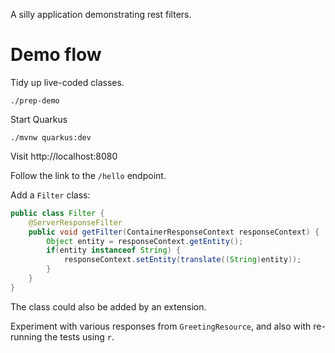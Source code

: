 A silly application demonstrating rest filters. 

# Demo flow 

Tidy up live-coded classes. 

```shell script
./prep-demo
```

Start Quarkus 

```shell script
./mvnw quarkus:dev
```

Visit http://localhost:8080

Follow the link to the `/hello` endpoint.

Add a `Filter` class:

```java
public class Filter {
    @ServerResponseFilter
    public void getFilter(ContainerResponseContext responseContext) {
        Object entity = responseContext.getEntity();
        if(entity instanceof String) {
            responseContext.setEntity(translate((String)entity));
        }
    }
}
```

The class could also be added by an extension. 

Experiment with various responses from `GreetingResource`, and also with re-running the tests using `r`.